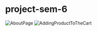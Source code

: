# project-sem-6
![AboutPage](https://github.com/user-attachments/assets/9fde490b-28b4-4885-b0ff-3daa0abeaf4d)
![AddingProductToTheCart](https://github.com/user-attachments/assets/544699e3-fc38-4923-b108-2e1c97efc717)
